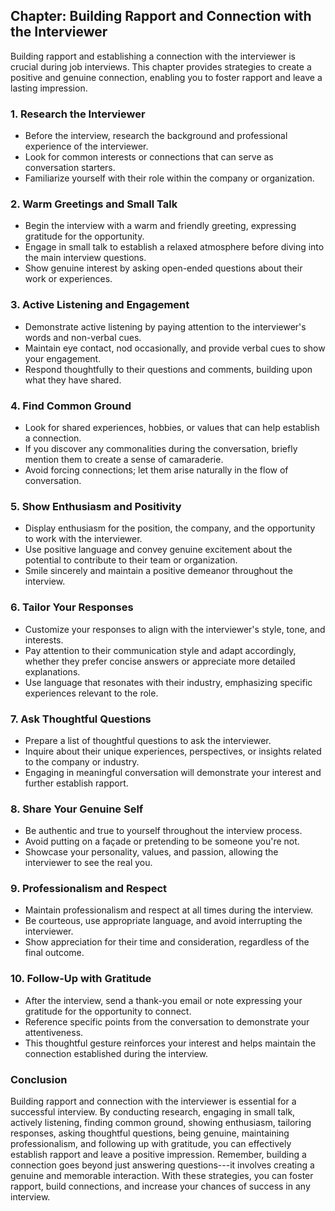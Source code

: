 Chapter: Building Rapport and Connection with the Interviewer
-------------------------------------------------------------

Building rapport and establishing a connection with the interviewer is crucial during job interviews. This chapter provides strategies to create a positive and genuine connection, enabling you to foster rapport and leave a lasting impression.

### **1. Research the Interviewer**

* Before the interview, research the background and professional experience of the interviewer.
* Look for common interests or connections that can serve as conversation starters.
* Familiarize yourself with their role within the company or organization.

### **2. Warm Greetings and Small Talk**

* Begin the interview with a warm and friendly greeting, expressing gratitude for the opportunity.
* Engage in small talk to establish a relaxed atmosphere before diving into the main interview questions.
* Show genuine interest by asking open-ended questions about their work or experiences.

### **3. Active Listening and Engagement**

* Demonstrate active listening by paying attention to the interviewer's words and non-verbal cues.
* Maintain eye contact, nod occasionally, and provide verbal cues to show your engagement.
* Respond thoughtfully to their questions and comments, building upon what they have shared.

### **4. Find Common Ground**

* Look for shared experiences, hobbies, or values that can help establish a connection.
* If you discover any commonalities during the conversation, briefly mention them to create a sense of camaraderie.
* Avoid forcing connections; let them arise naturally in the flow of conversation.

### **5. Show Enthusiasm and Positivity**

* Display enthusiasm for the position, the company, and the opportunity to work with the interviewer.
* Use positive language and convey genuine excitement about the potential to contribute to their team or organization.
* Smile sincerely and maintain a positive demeanor throughout the interview.

### **6. Tailor Your Responses**

* Customize your responses to align with the interviewer's style, tone, and interests.
* Pay attention to their communication style and adapt accordingly, whether they prefer concise answers or appreciate more detailed explanations.
* Use language that resonates with their industry, emphasizing specific experiences relevant to the role.

### **7. Ask Thoughtful Questions**

* Prepare a list of thoughtful questions to ask the interviewer.
* Inquire about their unique experiences, perspectives, or insights related to the company or industry.
* Engaging in meaningful conversation will demonstrate your interest and further establish rapport.

### **8. Share Your Genuine Self**

* Be authentic and true to yourself throughout the interview process.
* Avoid putting on a façade or pretending to be someone you're not.
* Showcase your personality, values, and passion, allowing the interviewer to see the real you.

### **9. Professionalism and Respect**

* Maintain professionalism and respect at all times during the interview.
* Be courteous, use appropriate language, and avoid interrupting the interviewer.
* Show appreciation for their time and consideration, regardless of the final outcome.

### **10. Follow-Up with Gratitude**

* After the interview, send a thank-you email or note expressing your gratitude for the opportunity to connect.
* Reference specific points from the conversation to demonstrate your attentiveness.
* This thoughtful gesture reinforces your interest and helps maintain the connection established during the interview.

### Conclusion

Building rapport and connection with the interviewer is essential for a successful interview. By conducting research, engaging in small talk, actively listening, finding common ground, showing enthusiasm, tailoring responses, asking thoughtful questions, being genuine, maintaining professionalism, and following up with gratitude, you can effectively establish rapport and leave a positive impression. Remember, building a connection goes beyond just answering questions---it involves creating a genuine and memorable interaction. With these strategies, you can foster rapport, build connections, and increase your chances of success in any interview.
